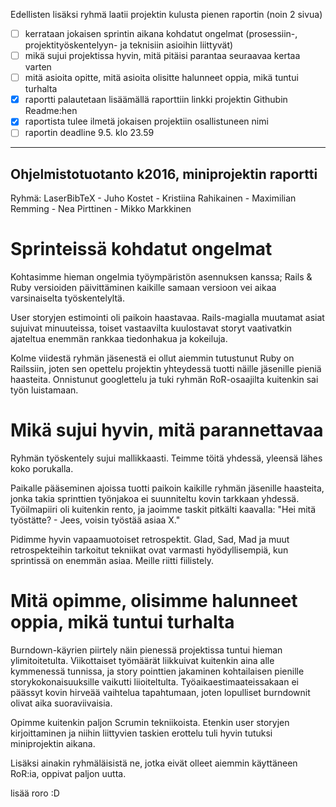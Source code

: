 Edellisten lisäksi ryhmä laatii projektin kulusta pienen raportin (noin 2 sivua)

- [ ] kerrataan jokaisen sprintin aikana kohdatut ongelmat (prosessiin-, projektityöskentelyyn- ja teknisiin asioihin liittyvät)
- [ ] mikä sujui projektissa hyvin, mitä pitäisi parantaa seuraavaa kertaa varten
- [ ] mitä asioita opitte, mitä asioita olisitte halunneet oppia, mikä tuntui turhalta
- [x] raportti palautetaan lisäämällä raporttiin linkki projektin Githubin Readme:hen
- [x] raportista tulee ilmetä jokaisen projektiin osallistuneen nimi
- [ ] raportin deadline 9.5. klo 23.59

---------------------------------------
## Ohjelmistotuotanto k2016, miniprojektin raportti
Ryhmä: LaserBibTeX
	- Juho Kostet
	- Kristiina Rahikainen
	- Maximilian Remming
	- Nea Pirttinen
	- Mikko Markkinen


# Sprinteissä kohdatut ongelmat
Kohtasimme hieman ongelmia työympäristön asennuksen kanssa; Rails & Ruby versioiden päivittäminen kaikille samaan versioon vei aikaa varsinaiselta työskentelyltä.

User storyjen estimointi oli paikoin haastavaa. Rails-magialla muutamat asiat sujuivat minuuteissa, toiset vastaavilta kuulostavat storyt vaativatkin ajateltua enemmän rankkaa tiedonhakua ja kokeiluja.

Kolme viidestä ryhmän jäsenestä ei ollut aiemmin tutustunut Ruby on Railssiin, joten sen opettelu projektin yhteydessä tuotti näille jäsenille pieniä haasteita. Onnistunut googlettelu ja tuki ryhmän RoR-osaajilta kuitenkin sai työn luistamaan.


# Mikä sujui hyvin, mitä parannettavaa
Ryhmän työskentely sujui mallikkaasti. Teimme töitä yhdessä, yleensä lähes koko porukalla.

Paikalle pääseminen ajoissa tuotti paikoin kaikille ryhmän jäsenille haasteita, jonka takia sprinttien työnjakoa ei suunniteltu kovin tarkkaan yhdessä. Työilmapiiri oli kuitenkin rento, ja jaoimme taskit pitkälti kaavalla: "Hei mitä työstätte? - Jees, voisin työstää asiaa X."

Pidimme hyvin vapaamuotoiset retrospektit. Glad, Sad, Mad ja muut retrospekteihin tarkoitut tekniikat ovat varmasti hyödyllisempiä, kun sprintissä on enemmän asiaa. Meille riitti fiilistely.

# Mitä opimme, olisimme halunneet oppia, mikä tuntui turhalta
Burndown-käyrien piirtely näin pienessä projektissa tuntui hieman ylimitoitetulta. Viikottaiset työmäärät liikkuivat kuitenkin aina alle kymmenessä tunnissa, ja story pointtien jakaminen kohtailaisen pienille storykokonaisuuksille vaikutti liioiteltulta. Työaikaestimaateissakaan ei päässyt kovin hirveää vaihtelua tapahtumaan, joten lopulliset burndownit olivat aika suoraviivaisia.

Opimme kuitenkin paljon Scrumin tekniikoista. Etenkin user storyjen kirjoittaminen ja niihin liittyvien taskien erottelu tuli hyvin tutuksi miniprojektin aikana.

Lisäksi ainakin ryhmäläisistä ne, jotka eivät olleet aiemmin käyttäneen RoR:ia, oppivat paljon uutta.



lisää roro :D
